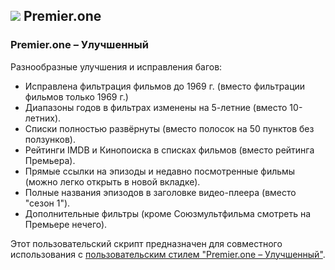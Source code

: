 ## ![](https://icons.duckduckgo.com/ip3/premier.one.ico) Premier.one

### Premier.one – Улучшенный

Разнообразные улучшения и исправления багов:

* Исправлена фильтрация фильмов до 1969 г. (вместо фильтрации фильмов только 1969 г.)
* Диапазоны годов в фильтрах изменены на 5-летние (вместо 10-летних).
* Списки полностью развёрнуты (вместо полосок на 50 пунктов без ползунков).
* Рейтинги IMDB и Кинопоиска в списках фильмов (вместо рейтинга Премьера).
* Прямые ссылки на эпизоды и недавно посмотренные фильмы (можно легко открыть в новой вкладке).
* Полные названия эпизодов в заголовке видео-плеера (вместо "сезон 1").
* Дополнительные фильтры (кроме Союзмультфильма смотреть на Премьере нечего).

Этот пользовательский скрипт предназначен для совместного использования с [пользовательским стилем "Premier.one – Улучшенный"](https://github.com/Athari/AthariUserCSS#premier).